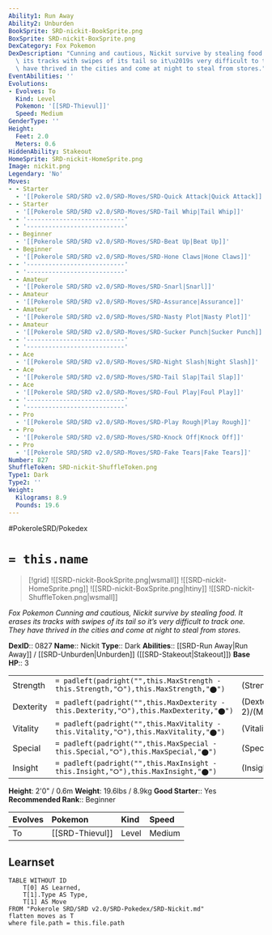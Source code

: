 ```yaml
---
Ability1: Run Away
Ability2: Unburden
BookSprite: SRD-nickit-BookSprite.png
BoxSprite: SRD-nickit-BoxSprite.png
DexCategory: Fox Pokemon
DexDescription: "Cunning and cautious, Nickit survive by stealing food. It erases\
  \ its tracks with swipes of its tail so it\u2019s very difficult to track one. They\
  \ have thrived in the cities and come at night to steal from stores."
EventAbilities: ''
Evolutions:
- Evolves: To
  Kind: Level
  Pokemon: '[[SRD-Thievul]]'
  Speed: Medium
GenderType: ''
Height:
  Feet: 2.0
  Meters: 0.6
HiddenAbility: Stakeout
HomeSprite: SRD-nickit-HomeSprite.png
Image: nickit.png
Legendary: 'No'
Moves:
- - Starter
  - '[[Pokerole SRD/SRD v2.0/SRD-Moves/SRD-Quick Attack|Quick Attack]]'
- - Starter
  - '[[Pokerole SRD/SRD v2.0/SRD-Moves/SRD-Tail Whip|Tail Whip]]'
- - '---------------------------'
  - '---------------------------'
- - Beginner
  - '[[Pokerole SRD/SRD v2.0/SRD-Moves/SRD-Beat Up|Beat Up]]'
- - Beginner
  - '[[Pokerole SRD/SRD v2.0/SRD-Moves/SRD-Hone Claws|Hone Claws]]'
- - '---------------------------'
  - '---------------------------'
- - Amateur
  - '[[Pokerole SRD/SRD v2.0/SRD-Moves/SRD-Snarl|Snarl]]'
- - Amateur
  - '[[Pokerole SRD/SRD v2.0/SRD-Moves/SRD-Assurance|Assurance]]'
- - Amateur
  - '[[Pokerole SRD/SRD v2.0/SRD-Moves/SRD-Nasty Plot|Nasty Plot]]'
- - Amateur
  - '[[Pokerole SRD/SRD v2.0/SRD-Moves/SRD-Sucker Punch|Sucker Punch]]'
- - '---------------------------'
  - '---------------------------'
- - Ace
  - '[[Pokerole SRD/SRD v2.0/SRD-Moves/SRD-Night Slash|Night Slash]]'
- - Ace
  - '[[Pokerole SRD/SRD v2.0/SRD-Moves/SRD-Tail Slap|Tail Slap]]'
- - Ace
  - '[[Pokerole SRD/SRD v2.0/SRD-Moves/SRD-Foul Play|Foul Play]]'
- - '---------------------------'
  - '---------------------------'
- - Pro
  - '[[Pokerole SRD/SRD v2.0/SRD-Moves/SRD-Play Rough|Play Rough]]'
- - Pro
  - '[[Pokerole SRD/SRD v2.0/SRD-Moves/SRD-Knock Off|Knock Off]]'
- - Pro
  - '[[Pokerole SRD/SRD v2.0/SRD-Moves/SRD-Fake Tears|Fake Tears]]'
Number: 827
ShuffleToken: SRD-nickit-ShuffleToken.png
Type1: Dark
Type2: ''
Weight:
  Kilograms: 8.9
  Pounds: 19.6
---
```


#PokeroleSRD/Pokedex

# `= this.name`

> [!grid]
> ![[SRD-nickit-BookSprite.png|wsmall]]
> ![[SRD-nickit-HomeSprite.png]]
> ![[SRD-nickit-BoxSprite.png|htiny]]
> ![[SRD-nickit-ShuffleToken.png|wsmall]]


*Fox Pokemon*
*Cunning and cautious, Nickit survive by stealing food. It erases its tracks with swipes of its tail so it’s very difficult to track one. They have thrived in the cities and come at night to steal from stores.*

**DexID**:: 0827
**Name**:: Nickit
**Type**:: Dark
**Abilities**:: [[SRD-Run Away|Run Away]] / [[SRD-Unburden|Unburden]] ([[SRD-Stakeout|Stakeout]])
**Base HP**:: 3

|           |                                                                                        |                                          |
| --------- | -------------------------------------------------------------------------------------- | ---------------------------------------- |
| Strength  | `= padleft(padright("",this.MaxStrength - this.Strength,"⭘"),this.MaxStrength,"⬤")`    | (Strength::1)/(MaxStrength::3)   |
| Dexterity | `= padleft(padright("",this.MaxDexterity - this.Dexterity,"⭘"),this.MaxDexterity,"⬤")` | (Dexterity:: 2)/(MaxDexterity::4) |
| Vitality  | `= padleft(padright("",this.MaxVitality - this.Vitality,"⭘"),this.MaxVitality,"⬤")`    | (Vitality::1)/(MaxVitality::3)   |
| Special   | `= padleft(padright("",this.MaxSpecial - this.Special,"⭘"),this.MaxSpecial,"⬤")`       | (Special::2)/(MaxSpecial::4)     |
| Insight   | `= padleft(padright("",this.MaxInsight - this.Insight,"⭘"),this.MaxInsight,"⬤")`       | (Insight::2)/(MaxInsight::4)     |

**Height**: 2'0" / 0.6m
**Weight**: 19.6lbs / 8.9kg
**Good Starter**:: Yes
**Recommended Rank**:: Beginner

| Evolves   | Pokemon         | Kind   | Speed   |
|:----------|:----------------|:-------|:--------|
| To        | [[SRD-Thievul]] | Level  | Medium  |

## Learnset

```dataview
TABLE WITHOUT ID
    T[0] AS Learned,
    T[1].Type AS Type,
    T[1] AS Move
FROM "Pokerole SRD/SRD v2.0/SRD-Pokedex/SRD-Nickit.md"
flatten moves as T
where file.path = this.file.path
```
